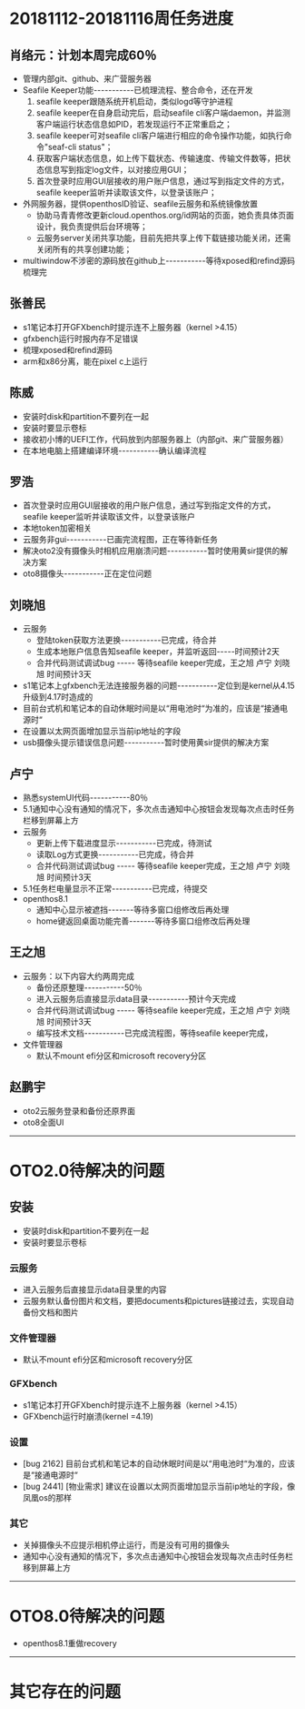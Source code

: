# 20181112-20181116周任务进度

## 肖络元：计划本周完成60％
- 管理内部git、github、来广营服务器
- Seafile Keeper功能-----------已梳理流程、整合命令，还在开发
   1. seafile keeper跟随系统开机启动，类似logd等守护进程
   2. seafile keeper在自身启动完后，启动seafile cli客户端daemon，并监测客户端运行状态信息如PID，若发现运行不正常重启之；
   3. seafile keeper可对seafile cli客户端进行相应的命令操作功能，如执行命令"seaf-cli status"；
   4. 获取客户端状态信息，如上传下载状态、传输速度、传输文件数等，把状态信息写到指定log文件，以对接应用GUI；
   5. 首次登录时应用GUI层接收的用户账户信息，通过写到指定文件的方式，seafile keeper监听并读取该文件，以登录该账户；
- 外网服务器，提供openthosID验证、seafile云服务和系统镜像放置
   - 协助马青青修改更新cloud.openthos.org/id网站的页面，她负责具体页面设计，我负责提供后台环境等；
   - 云服务server关闭共享功能，目前先把共享上传下载链接功能关闭，还需关闭所有的共享创建功能；
- multiwindow不涉密的源码放在github上-----------等待xposed和refind源码梳理完

## 张善民
- s1笔记本打开GFXbench时提示连不上服务器（kernel >4.15）
- gfxbench运行时报内存不足错误
- 梳理xposed和refind源码
- arm和x86分离，能在pixel c上运行

## 陈威
- 安装时disk和partition不要列在一起
- 安装时要显示卷标
- 接收初小博的UEFI工作，代码放到内部服务器上（内部git、来广营服务器）
- 在本地电脑上搭建编译环境-----------确认编译流程

## 罗浩
- 首次登录时应用GUI层接收的用户账户信息，通过写到指定文件的方式，seafile keeper监听并读取该文件，以登录该账户
- 本地token加密相关
- 云服务非gui-----------已画完流程图，正在等待新任务
- 解决oto2没有摄像头时相机应用崩溃问题-----------暂时使用黄sir提供的解决方案
- oto8摄像头-----------正在定位问题

## 刘晓旭
- 云服务
   - 登陆token获取方法更换-----------已完成，待合并
   - 生成本地账户信息告知seafile keeper，并监听返回-----时间预计2天
   - 合并代码测试调试bug ----- 等待seafile keeper完成，王之旭 卢宁 刘晓旭 时间预计3天
- s1笔记本上gfxbench无法连接服务器的问题-----------定位到是kernel从4.15升级到4.17时造成的
- 目前台式机和笔记本的自动休眠时间是以“用电池时“为准的，应该是“接通电源时“
- 在设置以太网页面增加显示当前ip地址的字段
- usb摄像头提示错误信息问题-----------暂时使用黄sir提供的解决方案

## 卢宁
- 熟悉systemUI代码-----------80％
- 5.1通知中心没有通知的情况下，多次点击通知中心按钮会发现每次点击时任务栏移到屏幕上方
- 云服务
   - 更新上传下载进度显示-----------已完成，待测试
   - 读取Log方式更换-----------已完成，待合并
   - 合并代码测试调试bug ----- 等待seafile keeper完成，王之旭 卢宁 刘晓旭 时间预计3天
- 5.1任务栏电量显示不正常-----------已完成，待提交
- openthos8.1
   - 通知中心显示被遮挡-------等待多窗口组修改后再处理
   - home键返回桌面功能完善-------等待多窗口组修改后再处理

## 王之旭
- 云服务：以下内容大约两周完成
   - 备份还原整理-----------50％
   - 进入云服务后直接显示data目录-----------预计今天完成
   - 合并代码测试调试bug ----- 等待seafile keeper完成，王之旭 卢宁 刘晓旭 时间预计3天
   - 编写技术文档-----------已完成流程图，等待seafile keeper完成，
- 文件管理器
   - 默认不mount efi分区和microsoft recovery分区

## 赵鹏宇
- oto2云服务登录和备份还原界面
- oto8全面UI

***
# OTO2.0待解决的问题
## 安装
- 安装时disk和partition不要列在一起
- 安装时要显示卷标

### 云服务
- 进入云服务后直接显示data目录里的内容
- 云服务默认备份图片和文档，要把documents和pictures链接过去，实现自动备份文档和图片

### 文件管理器
- 默认不mount efi分区和microsoft recovery分区

### GFXbench
- s1笔记本打开GFXbench时提示连不上服务器（kernel >4.15）
- GFXbench运行时崩溃(kernel =4.19)

### 设置
- [bug 2162] 目前台式机和笔记本的自动休眠时间是以“用电池时“为准的，应该是“接通电源时“
- [bug 2441] [物业需求] 建议在设置以太网页面增加显示当前ip地址的字段，像凤凰os的那样
### 其它
- 关掉摄像头不应提示相机停止运行，而是没有可用的摄像头
- 通知中心没有通知的情况下，多次点击通知中心按钮会发现每次点击时任务栏移到屏幕上方

***
# OTO8.0待解决的问题
- openthos8.1重做recovery
***
# 其它存在的问题
